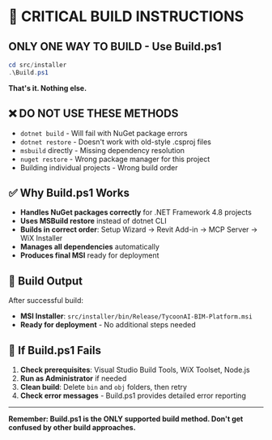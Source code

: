 # 🚨 CRITICAL BUILD INSTRUCTIONS

## **ONLY ONE WAY TO BUILD - Use Build.ps1**

```powershell
cd src/installer
.\Build.ps1
```

**That's it. Nothing else.**

## ❌ **DO NOT USE THESE METHODS**

- `dotnet build` - Will fail with NuGet package errors
- `dotnet restore` - Doesn't work with old-style .csproj files  
- `msbuild` directly - Missing dependency resolution
- `nuget restore` - Wrong package manager for this project
- Building individual projects - Wrong build order

## ✅ **Why Build.ps1 Works**

- **Handles NuGet packages correctly** for .NET Framework 4.8 projects
- **Uses MSBuild restore** instead of dotnet CLI
- **Builds in correct order**: Setup Wizard → Revit Add-in → MCP Server → WiX Installer
- **Manages all dependencies** automatically
- **Produces final MSI** ready for deployment

## 🎯 **Build Output**

After successful build:
- **MSI Installer**: `src/installer/bin/Release/TycoonAI-BIM-Platform.msi`
- **Ready for deployment** - No additional steps needed

## 🔧 **If Build.ps1 Fails**

1. **Check prerequisites**: Visual Studio Build Tools, WiX Toolset, Node.js
2. **Run as Administrator** if needed
3. **Clean build**: Delete `bin` and `obj` folders, then retry
4. **Check error messages** - Build.ps1 provides detailed error reporting

---

**Remember: Build.ps1 is the ONLY supported build method. Don't get confused by other build approaches.**

